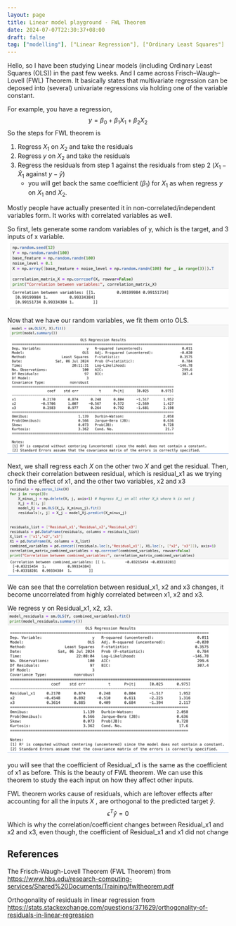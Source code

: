 ```yaml
---
layout: page
title: Linear model playground - FWL Theorem
date: 2024-07-07T22:30:37+08:00
draft: false
tag: ["modelling"], ["Linear Regression"], ["Ordinary Least Squares"]
---
```


Hello, so I have been studying Linear models (including Ordinary Least Squares (OLS)) in the past few weeks. 
And I came across Frisch–Waugh–Lovell (FWL) Theorem. It basically states that multivariate regression can be deposed into (several) univariate regressions via holding one of the variable constant.

For example, you have a regression, 
$$y=\beta_{0}+\beta_{1}X_{1}+\beta_{2}X_{2}$$ 
So the steps for FWL theorem is
1. Regress $X_{1}$ on $X_{2}$ and take the residuals
2. Regress $y$ on $X_{2}$ and take the residuals
3. Regress the residuals from step 1 against the residuals from step 2 ($X_{1}-\hat{X}_{1}$ against $y-\hat{y}$)
	- you will get back the same coefficient ($\beta_{1}$) for $X_{1}$ as when regress $y$ on $X_{1}$ and $X_{2}$.

Mostly people have actually presented it in non-correlated/independent variables form. It works with correlated variables as well.

So first, lets generate some random variables of y, which is the target, and 3 inputs of x variable. 
![Alt text](image.png)



Now that we have our random variables, we fit them onto OLS.
![Alt text](image-1.png)


Next, we shall regress each $X$ on the other two $X$ and get the residual. Then, check their correlation between residual, which is residual_x1 as we trying to find the effect of x1, and the other two variables, x2 and x3  
![Alt text](image-2.png)


We can see that the correlation between residual_x1, x2 and x3 changes, it become uncorrelated from highly correlated between x1, x2 and x3.

We regress y on Residual_x1, x2, x3.
![Alt text](image-3.png)


you will see that the coefficient of Residual_x1 is the same as the coefficient of x1 as before. This is the beauty of FWL theorem. We can use this theorem to study the each input on how they affect other inputs.


FWL theorem works cause of residuals, which are leftover effects after accounting for all the inputs $X$ , are orthogonal to the predicted target $\hat{y}$. $$\epsilon^{T}\hat{y}=0$$ Which is why the correlation/coefficient changes between Residual_x1 and x2 and x3, even though, the coefficient of Residual_x1 and x1 did not change



## References
The Frisch-Waugh-Lovell Theorem (FWL Theorem) from https://www.hbs.edu/research-computing-services/Shared%20Documents/Training/fwltheorem.pdf

Orthogonality of residuals in linear regression from https://stats.stackexchange.com/questions/371629/orthogonality-of-residuals-in-linear-regression‌
